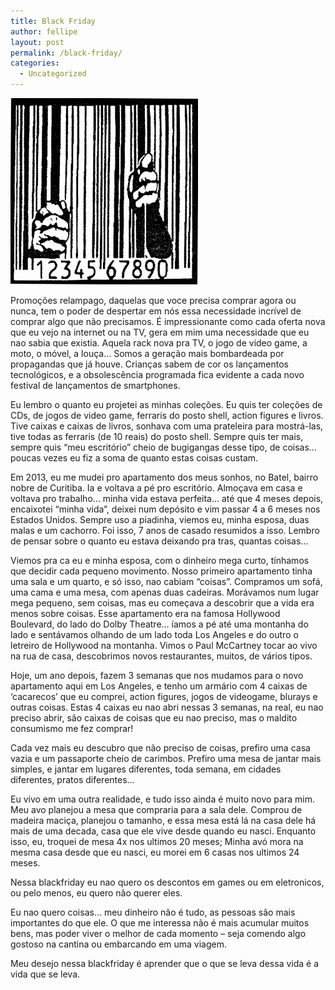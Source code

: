 ```yaml
---
title: Black Friday
author: fellipe
layout: post
permalink: /black-friday/
categories:
  - Uncategorized
---
```

[<img alt="consumismo" src="/img/posts/2014/11/consumismo-300x298.jpg" width="300" height="298" />][1]

Promoções relampago, daquelas que voce precisa comprar agora ou nunca, tem o poder de despertar em nós essa necessidade incrível de comprar algo que não precisamos. É impressionante como cada oferta nova que eu vejo na internet ou na TV, gera em mim uma necessidade que eu nao sabia que existia. Aquela rack nova pra TV, o jogo de video game, a moto, o móvel, a louça&#8230; Somos a geração mais bombardeada por propagandas que já houve. Crianças sabem de cor os lançamentos tecnológicos, e a obsolescência programada fica evidente a cada novo festival de lançamentos de smartphones.

Eu lembro o quanto eu projetei as minhas coleções. Eu quis ter coleções de CDs, de jogos de video game, ferraris do posto shell, action figures e livros. Tive caixas e caixas de livros, sonhava com uma prateleira para mostrá-las, tive todas as ferraris (de 10 reais) do posto shell. Sempre quis ter mais, sempre quis &#8220;meu escritório&#8221; cheio de bugigangas desse tipo, de coisas&#8230; poucas vezes eu fiz a soma de quanto estas coisas custam.

Em 2013, eu me mudei pro apartamento dos meus sonhos, no Batel, bairro nobre de Curitiba. Ia e voltava a pé pro escritório. Almoçava em casa e voltava pro trabalho&#8230; minha vida estava perfeita&#8230; até que 4 meses depois, encaixotei &#8220;minha vida&#8221;, deixei num depósito e vim passar 4 a 6 meses nos Estados Unidos. Sempre uso a piadinha, viemos eu, minha esposa, duas malas e um cachorro. Foi isso, 7 anos de casado resumidos a isso. Lembro de pensar sobre o quanto eu estava deixando pra tras, quantas coisas&#8230;

Viemos pra ca eu e minha esposa, com o dinheiro mega curto, tínhamos que decidir cada pequeno movimento. Nosso primeiro apartamento tinha uma sala e um quarto, e só isso, nao cabiam &#8220;coisas&#8221;. Compramos um sofá, uma cama e uma mesa, com apenas duas cadeiras. Morávamos num lugar mega pequeno, sem coisas, mas eu começava a descobrir que a vida era menos sobre coisas. Esse apartamento era na famosa Hollywood Boulevard, do lado do Dolby Theatre&#8230; íamos a pé até uma montanha do lado e sentávamos olhando de um lado toda Los Angeles e do outro o letreiro de Hollywood na montanha. Vimos o Paul McCartney tocar ao vivo na rua de casa, descobrimos novos restaurantes, muitos, de vários tipos.

Hoje, um ano depois, fazem 3 semanas que nos mudamos para o novo apartamento aqui em Los Angeles, e tenho um armário com 4 caixas de &#8216;cacarecos&#8217; que eu comprei, action figures, jogos de videogame, blurays e outras coisas. Estas 4 caixas eu nao abri nessas 3 semanas, na real, eu nao preciso abrir, são caixas de coisas que eu nao preciso, mas o maldito consumismo me fez comprar!

Cada vez mais eu descubro que não preciso de coisas, prefiro uma casa vazia e um passaporte cheio de carimbos. Prefiro uma mesa de jantar mais simples, e jantar em lugares diferentes, toda semana, em cidades diferentes, pratos diferentes&#8230;

Eu vivo em uma outra realidade, e tudo isso ainda é muito novo para mim. Meu avo planejou a mesa que compraria para a sala dele. Comprou de madeira maciça, planejou o tamanho, e essa mesa está lá na casa dele há mais de uma decada, casa que ele vive desde quando eu nasci. Enquanto isso, eu, troquei de mesa 4x nos ultimos 20 meses; Minha avó mora na mesma casa desde que eu nasci, eu morei em 6 casas nos ultimos 24 meses.

Nessa blackfriday eu nao quero os descontos em games ou em eletronicos, ou pelo menos, eu quero não querer eles.

Eu nao quero coisas&#8230; meu dinheiro não é tudo, as pessoas são mais importantes do que ele. O que me interessa não é mais acumular muitos bens, mas poder viver o melhor de cada momento &#8211; seja comendo algo gostoso na cantina ou embarcando em uma viagem.

Meu desejo nessa blackfriday é aprender que o que se leva dessa vida é a vida que se leva.

 [1]: /img/posts/2014/11/consumismo.jpg